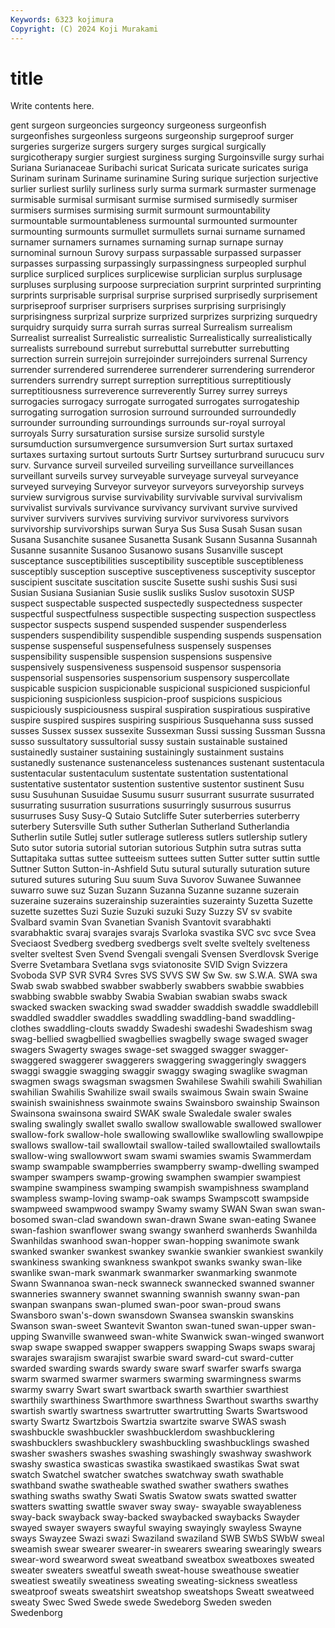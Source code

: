 ```yaml
---
Keywords: 6323 kojimura
Copyright: (C) 2024 Koji Murakami
---
```


# title

Write contents here.



gent surgeon surgeoncies surgeoncy surgeoness surgeonfish surgeonfishes surgeonless
surgeons surgeonship surgeproof surger surgeries surgerize surgers surgery surges surgical
surgically surgicotherapy surgier surgiest surginess surging Surgoinsville surgy surhai Suriana
Surianaceae Suribachi suricat Suricata suricate suricates suriga Surinam surinam Suriname
surinamine Suring surique surjection surjective surlier surliest surlily surliness surly
surma surmark surmaster surmenage surmisable surmisal surmisant surmise surmised surmisedly
surmiser surmisers surmises surmising surmit surmount surmountability surmountable surmountableness surmountal
surmounted surmounter surmounting surmounts surmullet surmullets surnai surname surnamed surnamer
surnamers surnames surnaming surnap surnape surnay surnominal surnoun Surovy surpass
surpassable surpassed surpasser surpasses surpassing surpassingly surpassingness surpeopled surphul surplice
surpliced surplices surplicewise surplician surplus surplusage surpluses surplusing surpoose surpreciation
surprint surprinted surprinting surprints surprisable surprisal surprise surprised surprisedly surprisement
surpriseproof surpriser surprisers surprises surprising surprisingly surprisingness surprizal surprize surprized
surprizes surprizing surquedry surquidry surquidy surra surrah surras surreal Surrealism
surrealism Surrealist surrealist Surrealistic surrealistic Surrealistically surrealistically surrealists surrebound surrebut
surrebuttal surrebutter surrebutting surrection surrein surrejoin surrejoinder surrejoinders surrenal Surrency
surrender surrendered surrenderee surrenderer surrendering surrenderor surrenders surrendry surrept surreption
surreptitious surreptitiously surreptitiousness surreverence surreverently Surrey surrey surreys surrogacies surrogacy
surrogate surrogated surrogates surrogateship surrogating surrogation surrosion surround surrounded surroundedly
surrounder surrounding surroundings surrounds sur-royal surroyal surroyals Surry sursaturation sursise
sursize sursolid surstyle sursumduction sursumvergence sursumversion Surt surtax surtaxed surtaxes
surtaxing surtout surtouts Surtr Surtsey surturbrand surucucu surv surv. Survance
surveil surveiled surveiling surveillance surveillances surveillant surveils survey surveyable surveyage
surveyal surveyance surveyed surveying Surveyor surveyor surveyors surveyorship surveys surview
survigrous survise survivability survivable survival survivalism survivalist survivals survivance survivancy
survivant survive survived surviver survivers survives surviving survivor survivoress survivors
survivorship survivorships surwan Surya Sus Susa Susah Susan susan Susana
Susanchite susanee Susanetta Susank Susann Susanna Susannah Susanne susannite Susanoo
Susanowo susans Susanville suscept susceptance susceptibilities susceptibility susceptible susceptibleness susceptibly
susception susceptive susceptiveness susceptivity susceptor suscipient suscitate suscitation suscite Susette
sushi sushis Susi susi Susian Susiana Susianian Susie suslik susliks
Suslov susotoxin SUSP suspect suspectable suspected suspectedly suspectedness suspecter suspectful
suspectfulness suspectible suspecting suspection suspectless suspector suspects suspend suspended suspender
suspenderless suspenders suspendibility suspendible suspending suspends suspensation suspense suspenseful suspensefulness
suspensely suspenses suspensibility suspensible suspension suspensions suspensive suspensively suspensiveness suspensoid
suspensor suspensoria suspensorial suspensories suspensorium suspensory suspercollate suspicable suspicion suspicionable
suspicional suspicioned suspicionful suspicioning suspicionless suspicion-proof suspicions suspicious suspiciously suspiciousness
suspiral suspiration suspiratious suspirative suspire suspired suspires suspiring suspirious Susquehanna
suss sussed susses Sussex sussex sussexite Sussexman Sussi sussing Sussman
Sussna susso sussultatory sussultorial sussy sustain sustainable sustained sustainedly sustainer
sustaining sustainingly sustainment sustains sustanedly sustenance sustenanceless sustenances sustenant sustentacula
sustentacular sustentaculum sustentate sustentation sustentational sustentative sustentator sustention sustentive sustentor
sustinent Susu susu Susuhunan Susuidae Susumu susurr susurrant susurrate susurrated
susurrating susurration susurrations susurringly susurrous susurrus susurruses Susy Susy-Q Sutaio
Sutcliffe Suter suterberries suterberry suterbery Sutersville Suth suther Sutherlan Sutherland
Sutherlandia Sutherlin sutile Sutlej sutler sutlerage sutleress sutlers sutlership sutlery
Suto sutor sutoria sutorial sutorian sutorious Sutphin sutra sutras sutta
Suttapitaka suttas suttee sutteeism suttees sutten Sutter sutter suttin suttle
Suttner Sutton Sutton-in-Ashfield Sutu sutural suturally suturation suture sutured sutures
suturing Suu suum Suva Suvorov Suwanee Suwannee suwarro suwe suz
Suzan Suzann Suzanna Suzanne suzanne suzerain suzeraine suzerains suzerainship suzerainties
suzerainty Suzetta Suzette suzette suzettes Suzi Suzie Suzuki suzuki Suzy
Suzzy SV sv svabite Svalbard svamin Svan Svanetian Svanish Svantovit
svarabhakti svarabhaktic svaraj svarajes svarajs Svarloka svastika SVC svc svce
Svea Sveciaost Svedberg svedberg svedbergs svelt svelte sveltely svelteness svelter
sveltest Sven Svend Svengali svengali Svensen Sverdlovsk Sverige Sverre Svetambara
Svetlana svgs sviatonosite SVID Svign Svizzera Svoboda SVP SVR SVR4
Svres SVS SVVS SW Sw Sw. sw S.W.A. SWA swa
Swab swab swabbed swabber swabberly swabbers swabbie swabbies swabbing swabble
swabby Swabia Swabian swabian swabs swack swacked swacken swacking swad
swadder swaddish swaddle swaddlebill swaddled swaddler swaddles swaddling swaddling-band swaddling-clothes
swaddling-clouts swaddy Swadeshi swadeshi Swadeshism swag swag-bellied swagbellied swagbellies swagbelly
swage swaged swager swagers Swagerty swages swage-set swagged swagger swagger-
swaggered swaggerer swaggerers swaggering swaggeringly swaggers swaggi swaggie swagging swaggir
swaggy swaging swaglike swagman swagmen swags swagsman swagsmen Swahilese Swahili
swahili Swahilian swahilian Swahilis Swahilize swail swails swaimous Swain swain
Swaine swainish swainishness swainmote swains Swainsboro swainship Swainson Swainsona swainsona
swaird SWAK swale Swaledale swaler swales swaling swalingly swallet swallo
swallow swallowable swallowed swallower swallow-fork swallow-hole swallowing swallowlike swallowling swallowpipe
swallows swallow-tail swallowtail swallow-tailed swallowtailed swallowtails swallow-wing swallowwort swam swami
swamies swamis Swammerdam swamp swampable swampberries swampberry swamp-dwelling swamped swamper
swampers swamp-growing swamphen swampier swampiest swampine swampiness swamping swampish swampishness
swampland swampless swamp-loving swamp-oak swamps Swampscott swampside swampweed swampwood swampy
Swamy swamy SWAN Swan swan swan-bosomed swan-clad swandown swan-drawn Swane
swan-eating Swanee swan-fashion swanflower swang swangy swanherd swanherds Swanhilda Swanhildas
swanhood swan-hopper swan-hopping swanimote swank swanked swanker swankest swankey swankie
swankier swankiest swankily swankiness swanking swankness swankpot swanks swanky swan-like
swanlike swan-mark swanmark swanmarker swanmarking swanmote Swann Swannanoa swan-neck swanneck
swannecked swanned swanner swanneries swannery swannet swanning swannish swanny swan-pan
swanpan swanpans swan-plumed swan-poor swan-proud swans Swansboro swan's-down swansdown Swansea
swanskin swanskins Swanson swan-sweet Swantevit Swanton swan-tuned swan-upper swan-upping Swanville
swanweed swan-white Swanwick swan-winged swanwort swap swape swapped swapper swappers
swapping Swaps swaps swaraj swarajes swarajism swarajist swarbie sward sward-cut
sward-cutter swarded swarding swards swardy sware swarf swarfer swarfs swarga
swarm swarmed swarmer swarmers swarming swarmingness swarms swarmy swarry Swart
swart swartback swarth swarthier swarthiest swarthily swarthiness Swarthmore swarthness Swarthout
swarths swarthy swartish swartly swartness swartrutter swartrutting Swarts Swartswood swarty
Swartz Swartzbois Swartzia swartzite swarve SWAS swash swashbuckle swashbuckler swashbucklerdom
swashbucklering swashbucklers swashbucklery swashbuckling swashbucklings swashed swasher swashers swashes swashing
swashingly swashway swashwork swashy swastica swasticas swastika swastikaed swastikas Swat
swat swatch Swatchel swatcher swatches swatchway swath swathable swathband swathe
swatheable swathed swather swathers swathes swathing swaths swathy Swati Swatis
Swatow swats swatted swatter swatters swatting swattle swaver sway sway-
swayable swayableness sway-back swayback sway-backed swaybacked swaybacks Swayder swayed swayer
swayers swayful swaying swayingly swayless Swayne sways Swayzee Swazi swazi
Swaziland swaziland SWB SWbS SWbW sweal sweamish swear swearer swearer-in
swearers swearing swearingly swears swear-word swearword sweat sweatband sweatbox sweatboxes
sweated sweater sweaters sweatful sweath sweat-house sweathouse sweatier sweatiest sweatily
sweatiness sweating sweating-sickness sweatless sweatproof sweats sweatshirt sweatshop sweatshops Sweatt
sweatweed sweaty Swec Swed Swede swede Swedeborg Sweden sweden Swedenborg
